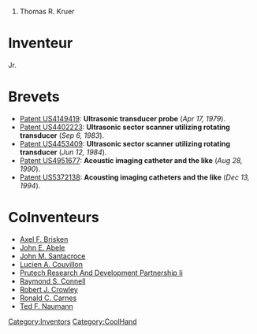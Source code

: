 1.  Thomas R. Kruer

Inventeur
=========

Jr.

Brevets
=======

-   [Patent US4149419](Patent_US4149419 "wikilink"): **Ultrasonic
    transducer probe** (*Apr 17, 1979*).
-   [Patent US4402223](Patent_US4402223 "wikilink"): **Ultrasonic sector
    scanner utilizing rotating transducer** (*Sep 6, 1983*).
-   [Patent US4453409](Patent_US4453409 "wikilink"): **Ultrasonic sector
    scanner utilizing rotating transducer** (*Jun 12, 1984*).
-   [Patent US4951677](Patent_US4951677 "wikilink"): **Acoustic imaging
    catheter and the like** (*Aug 28, 1990*).
-   [Patent US5372138](Patent_US5372138 "wikilink"): **Acousting imaging
    catheters and the like** (*Dec 13, 1994*).

CoInventeurs
============

-   [Axel F. Brisken](Axel_F._Brisken "wikilink")
-   [John E. Abele](John_E._Abele "wikilink")
-   [John M. Santacroce](John_M._Santacroce "wikilink")
-   [Lucien A. Couvillon](Lucien_A._Couvillon "wikilink")
-   [Prutech Research And Development Partnership
    Ii](Prutech_Research_And_Development_Partnership_Ii "wikilink")
-   [Raymond S. Connell](Raymond_S._Connell "wikilink")
-   [Robert J. Crowley](Robert_J._Crowley "wikilink")
-   [Ronald C. Carnes](Ronald_C._Carnes "wikilink")
-   [Ted F. Naumann](Ted_F._Naumann "wikilink")

<Category:Inventors> <Category:CoolHand>
